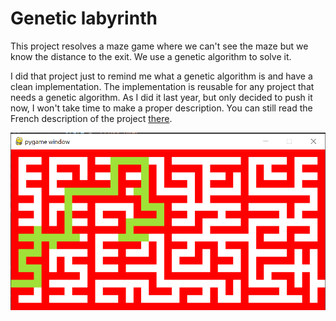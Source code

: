 # Genetic labyrinth

This project resolves a maze game where we can't see the maze but we know the distance to the exit. We use a genetic algorithm to solve it.

I did that project just to remind me what a genetic algorithm is and have a clean implementation. The implementation is reusable for any project that needs a genetic algorithm. As I did it last year, but only decided to push it now, I won't take time to make a proper description. You can still read the French description of the project [there](https://github.com/clementw168/Genetic-Maze/blob/main/fiche_laby.pdf).

![An illustration of the game](https://github.com/clementw168/Genetic-Maze/blob/main/illustration.png)

